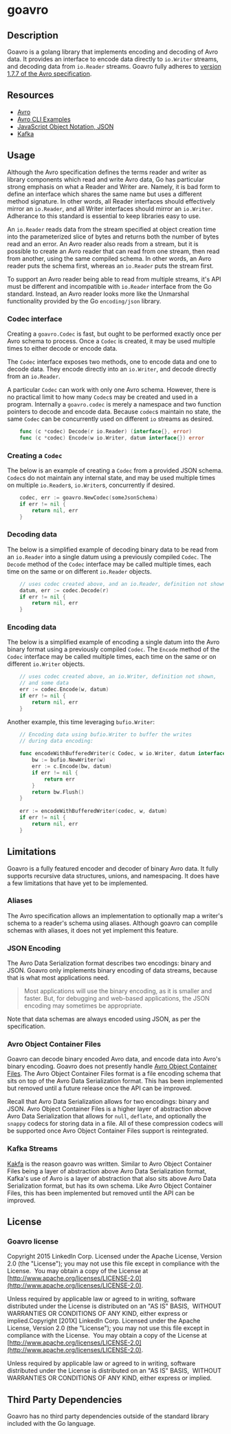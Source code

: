 # goavro

## Description

Goavro is a golang library that implements encoding and decoding of
Avro data. It provides an interface to encode data directly to
`io.Writer` streams, and decoding data from `io.Reader`
streams. Goavro fully adheres to
[version 1.7.7 of the Avro specification](http://avro.apache.org/docs/1.7.7/spec.html).

## Resources

* [Avro](http://avro.apache.org/)
* [Avro CLI Examples](https://github.com/miguno/avro-cli-examples)
* [JavaScript Object Notation, JSON](http://www.json.org/)
* [Kafka](http://kafka.apache.org)

## Usage

Although the Avro specification defines the terms reader and writer as
library components which read and write Avro data, Go has particular
strong emphasis on what a Reader and Writer are. Namely, it is bad
form to define an interface which shares the same name but uses a
different method signature. In other words, all Reader interfaces
should effectively mirror an `io.Reader`, and all Writer interfaces
should mirror an `io.Writer`. Adherance to this standard is essential
to keep libraries easy to use.

An `io.Reader` reads data from the stream specified at object creation
time into the parameterized slice of bytes and returns both the number
of bytes read and an error. An Avro reader also reads from a stream,
but it is possible to create an Avro reader that can read from one
stream, then read from another, using the same compiled schema. In
other words, an Avro reader puts the schema first, whereas an
`io.Reader` puts the stream first.

To support an Avro reader being able to read from multiple streams,
it's API must be different and incompatible with `io.Reader` interface
from the Go standard. Instead, an Avro reader looks more like the
Unmarshal functionality provided by the Go `encoding/json` library.

### Codec interface

Creating a `goavro.Codec` is fast, but ought to be performed exactly
once per Avro schema to process. Once a `Codec` is created, it may be
used multiple times to either decode or encode data.

The `Codec` interface exposes two methods, one to encode data and one
to decode data. They encode directly into an `io.Writer`, and decode
directly from an `io.Reader`.

A particular `Codec` can work with only one Avro schema. However,
there is no practical limit to how many `Codec`s may be created and
used in a program. Internally a `goavro.codec` is merely a namespace
and two function pointers to decode and encode data. Because `codec`s
maintain no state, the same `Codec` can be concurrently used on
different `io` streams as desired.

```Go
    func (c *codec) Decode(r io.Reader) (interface{}, error)
    func (c *codec) Encode(w io.Writer, datum interface{}) error
```

### Creating a `Codec`

The below is an example of creating a `Codec` from a provided JSON
schema. `Codec`s do not maintain any internal state, and may be used
multiple times on multiple `io.Reader`s, `io.Writer`s, concurrently if
desired.

```Go
    codec, err := goavro.NewCodec(someJsonSchema)
    if err != nil {
        return nil, err
    }
```

### Decoding data

The below is a simplified example of decoding binary data to be read
from an `io.Reader` into a single datum using a previously compiled
`Codec`. The `Decode` method of the `Codec` interface may be called
multiple times, each time on the same or on different `io.Reader`
objects.

```Go
    // uses codec created above, and an io.Reader, definition not shown
    datum, err := codec.Decode(r)
    if err != nil {
        return nil, err
    }
```

### Encoding data

The below is a simplified example of encoding a single datum into the
Avro binary format using a previously compiled `Codec`. The `Encode`
method of the `Codec` interface may be called multiple times, each
time on the same or on different `io.Writer` objects.

```Go
    // uses codec created above, an io.Writer, definition not shown,
    // and some data
    err := codec.Encode(w, datum)
    if err != nil {
        return nil, err
    }
```

Another example, this time leveraging `bufio.Writer`:

```Go
    // Encoding data using bufio.Writer to buffer the writes
    // during data encoding:
 
    func encodeWithBufferedWriter(c Codec, w io.Writer, datum interface{}) error {
     	bw := bufio.NewWriter(w)
     	err := c.Encode(bw, datum)
     	if err != nil {
     		return err
     	}
     	return bw.Flush()
    }
 
    err := encodeWithBufferedWriter(codec, w, datum)
    if err != nil {
        return nil, err
    }
```

## Limitations

Goavro is a fully featured encoder and decoder of binary Avro data. It
fully supports recursive data structures, unions, and namespacing. It
does have a few limitations that have yet to be implemented.

### Aliases

The Avro specification allows an implementation to optionally map a
writer's schema to a reader's schema using aliases. Although goavro
can complile schemas with aliases, it does not yet implement this
feature.

### JSON Encoding

The Avro Data Serialization format describes two encodings: binary and
JSON. Goavro only implements binary encoding of data streams, because
that is what most applications need.

> Most applications will use the binary encoding, as it is smaller and
> faster. But, for debugging and web-based applications, the JSON
> encoding may sometimes be appropriate.

Note that data schemas are always encoded using JSON, as per the
specification.

### Avro Object Container Files

Goavro can decode binary encoded Avro data, and encode data into
Avro's binary encoding. Goavro does not presently handle
[Avro Object Container Files](http://avro.apache.org/docs/1.7.7/spec.html#Object+Container+Files).
The Avro Object Container Files format is a file encoding schema that
sits on top of the Avro Data Serialization format. This has been
implemented but removed until a future release once the API can be
improved.

Recall that Avro Data Serialization allows for two encodings: binary
and JSON. Avro Object Container Files is a higher layer of abstraction
above Avro Data Serialization that allows for `null`, `deflate`, and
optionally the `snappy` codecs for storing data in a file. All of
these compression codecs will be supported once Avro Object Container
Files support is reintegrated.

### Kafka Streams

[Kakfa](http://kafka.apache.org) is the reason goavro was
written. Similar to Avro Object Container Files being a layer of
abstraction above Avro Data Serialization format, Kafka's use of Avro
is a layer of abstraction that also sits above Avro Data Serialization
format, but has its own schema. Like Avro Object Container Files, this
has been implemented but removed until the API can be improved.

## License

### Goavro license

Copyright 2015 LinkedIn Corp. Licensed under the Apache License,
Version 2.0 (the "License"); you may not use this file except in
compliance with the License.  You may obtain a copy of the License at
[http://www.apache.org/licenses/LICENSE-2.0](http://www.apache.org/licenses/LICENSE-2.0).

Unless required by applicable law or agreed to in writing, software
 distributed under the License is distributed on an "AS IS" BASIS,
 WITHOUT WARRANTIES OR CONDITIONS OF ANY KIND, either express or
implied.Copyright [201X] LinkedIn Corp. Licensed under the Apache
License, Version 2.0 (the "License"); you may not use this file except
in compliance with the License.  You may obtain a copy of the License
at
[http://www.apache.org/licenses/LICENSE-2.0](http://www.apache.org/licenses/LICENSE-2.0).

Unless required by applicable law or agreed to in writing, software
 distributed under the License is distributed on an "AS IS" BASIS,
 WITHOUT WARRANTIES OR CONDITIONS OF ANY KIND, either express or
implied.

## Third Party Dependencies

Goavro has no third party dependencies outside of the standard library
included with the Go language.
